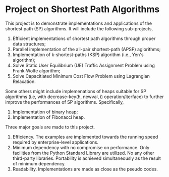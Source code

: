 # Project on Shortest Path Algorithms

This project is to demonstrate implementations and applications of the shortest path (SP) algorithms. It will include the following sub-projects,

1. Efficient implementations of shortest path algorithms through proper data structures;
2. Parallel implementation of the all-pair shortest-path (APSP) aglorithms;
3. Implementation of k-shortest-paths (KSP) algorithm (i.e., Yen's algorithm);
4. Solve Static User Equilibrium (UE) Traffic Assignment Problem using Frank-Wolfe algorithm;
5. Solve Capacitiated Minimum Cost Flow Problem using Lagrangian Relaxation.

Some others might include implemenations of heaps suitable for SP algorithms (i.e, with decrease-key(h, newval, i) operation/iterface) to further improve the performances of SP algorithms. Specifically, 

1. Implementation of binary heap;
2. Implementation of Fibonacci heap.

Three major goals are made to this project.

1.	Efficiency. The examples are implemented towards the running speed required by enterprise-level applications. 
2.	Minimum dependency with no compromise on performance. Only facilities from the Python Standard Library are utilized. No any other third-party libraries. Portability is achieved simultaneously as the result of minimum dependency.
3.	Readability. Implementations are made as close as the pseudo codes. 

